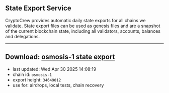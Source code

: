 ## State Export Service
CryptoCrew provides automatic daily state exports for all chains we validate. State export files can be used as genesis files and are a snapshot of the current blockchain state, including all validators, accounts, balances and delegations.

---
**Download: [osmosis-1 state export](https://dl-eu2.ccvalidators.com/SERVICE/osmosis/osmosis-1_export_34649012.json)**
---

- last updated: Wed Apr 30 2025 14:08:19
- chain id: `osmosis-1`
- export height: `34649012`
- use for: airdrops, local tests, chain recovery
